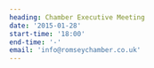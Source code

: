 ```yaml
---
heading: Chamber Executive Meeting
date: '2015-01-28'
start-time: '18:00'
end-time: '-'
email: 'info@romseychamber.co.uk'
---
```

